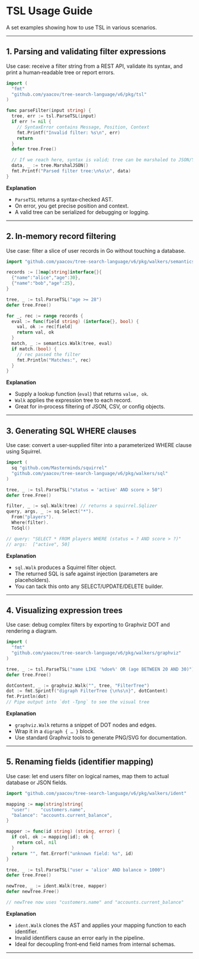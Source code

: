 # TSL Usage Guide

A set examples showing how to use TSL in various scenarios.

---

## 1. Parsing and validating filter expressions

Use case: receive a filter string from a REST API, validate its syntax, and print a human‐readable tree or report errors.

```go
import (
  "fmt"
  "github.com/yaacov/tree-search-language/v6/pkg/tsl"
)

func parseFilter(input string) {
  tree, err := tsl.ParseTSL(input)
  if err != nil {
    // SyntaxError contains Message, Position, Context
    fmt.Printf("Invalid filter: %s\n", err)
    return
  }
  defer tree.Free()

  // If we reach here, syntax is valid; tree can be marshaled to JSON/YAML
  data, _ := tree.MarshalJSON()
  fmt.Printf("Parsed filter tree:\n%s\n", data)
}
```

**Explanation**  
- `ParseTSL` returns a syntax‐checked AST.  
- On error, you get precise position and context.  
- A valid tree can be serialized for debugging or logging.

---

## 2. In‑memory record filtering

Use case: filter a slice of user records in Go without touching a database.

```go
import "github.com/yaacov/tree-search-language/v6/pkg/walkers/semantics"

records := []map[string]interface{}{
  {"name":"alice","age":30},
  {"name":"bob","age":25},
}

tree, _ := tsl.ParseTSL("age >= 28")
defer tree.Free()

for _, rec := range records {
  eval := func(field string) (interface{}, bool) {
    val, ok := rec[field]
    return val, ok
  }
  match, _ := semantics.Walk(tree, eval)
  if match.(bool) {
    // rec passed the filter
    fmt.Println("Matches:", rec)
  }
}
```

**Explanation**  
- Supply a lookup function (`eval`) that returns `value, ok`.  
- `Walk` applies the expression tree to each record.  
- Great for in‑process filtering of JSON, CSV, or config objects.

---

## 3. Generating SQL WHERE clauses

Use case: convert a user‐supplied filter into a parameterized WHERE clause using Squirrel.

```go
import (
  sq "github.com/Masterminds/squirrel"
  "github.com/yaacov/tree-search-language/v6/pkg/walkers/sql"
)

tree, _ := tsl.ParseTSL("status = 'active' AND score > 50")
defer tree.Free()

filter, _ := sql.Walk(tree) // returns a squirrel.Sqlizer
query, args, _ := sq.Select("*").
  From("players").
  Where(filter).
  ToSql()

// query: "SELECT * FROM players WHERE (status = ? AND score > ?)"
// args:  ["active", 50]
```

**Explanation**  
- `sql.Walk` produces a Squirrel filter object.  
- The returned SQL is safe against injection (parameters are placeholders).  
- You can tack this onto any SELECT/UPDATE/DELETE builder.

---

## 4. Visualizing expression trees

Use case: debug complex filters by exporting to Graphviz DOT and rendering a diagram.

```go
import (
  "fmt"
  "github.com/yaacov/tree-search-language/v6/pkg/walkers/graphviz"
)

tree, _ := tsl.ParseTSL("name LIKE '%doe%' OR (age BETWEEN 20 AND 30)")
defer tree.Free()

dotContent, _ := graphviz.Walk("", tree, "FilterTree")
dot := fmt.Sprintf("digraph FilterTree {\n%s\n}", dotContent)
fmt.Println(dot)
// Pipe output into `dot -Tpng` to see the visual tree
```

**Explanation**  
- `graphviz.Walk` returns a snippet of DOT nodes and edges.  
- Wrap it in a `digraph { … }` block.  
- Use standard Graphviz tools to generate PNG/SVG for documentation.

---

## 5. Renaming fields (identifier mapping)

Use case: let end users filter on logical names, map them to actual database or JSON fields.

```go
import "github.com/yaacov/tree-search-language/v6/pkg/walkers/ident"

mapping := map[string]string{
  "user":    "customers.name",
  "balance": "accounts.current_balance",
}

mapper := func(id string) (string, error) {
  if col, ok := mapping[id]; ok {
    return col, nil
  }
  return "", fmt.Errorf("unknown field: %s", id)
}

tree, _ := tsl.ParseTSL("user = 'alice' AND balance > 1000")
defer tree.Free()

newTree, _ := ident.Walk(tree, mapper)
defer newTree.Free()

// newTree now uses "customers.name" and "accounts.current_balance"
```

**Explanation**  
- `ident.Walk` clones the AST and applies your mapping function to each identifier.  
- Invalid identifiers cause an error early in the pipeline.  
- Ideal for decoupling front‑end field names from internal schemas.

---
